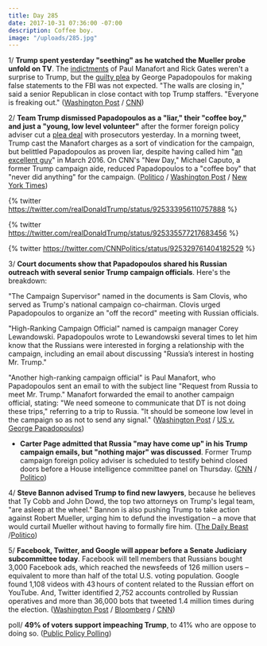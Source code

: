 ```yaml
---
title: Day 285
date: 2017-10-31 07:36:00 -07:00
description: Coffee boy.
image: "/uploads/285.jpg"
---
```


1/ **Trump spent yesterday "seething" as he watched the Mueller probe unfold on TV**. The [indictments](https://whatthefuckjusthappenedtoday.com/2017/10/30/day-284/#1-in-a-12-count-indictment-robert-mu) of Paul Manafort and Rick Gates weren't a surprise to Trump, but the [guilty plea](https://whatthefuckjusthappenedtoday.com/2017/10/30/day-284/#2-trumps-former-foreign-policy-advis) by George Papadopoulos for making false statements to the FBI was not expected. "The walls are closing in," said a senior Republican in close contact with top Trump staffers. "Everyone is freaking out." ([Washington Post](https://www.washingtonpost.com/politics/upstairs-at-home-with-the-tv-on-trump-fumes-over-russia-indictments/2017/10/30/fd0d0b16-bd87-11e7-8444-a0d4f04b89eb_story.html) / [CNN](https://www.cnn.com/2017/10/30/politics/donald-trump-mueller-reaction/index.html))

2/ **Team Trump dismissed Papadopoulos as a "liar," their "coffee boy," and just a "young, low level volunteer"** after the former foreign policy adviser cut a [plea deal](https://whatthefuckjusthappenedtoday.com/2017/10/30/day-284/#2-trumps-former-foreign-policy-advis) with prosecutors yesterday. In a morning tweet, Trump cast the Manafort charges as a sort of vindication for the campaign, but belittled Papadopoulos as proven liar, despite having called him "[an excellent guy](https://www.washingtonpost.com/blogs/post-partisan/wp/2016/03/21/a-transcript-of-donald-trumps-meeting-with-the-washington-post-editorial-board/?utm_term=.9dd93142fe79&tid=a_inl)" in March 2016. On CNN's "New Day," Michael Caputo, a former Trump campaign aide, reduced Papadopoulos to a "coffee boy" that "never did anything" for the campaign. ([Politico](https://www.politico.com/story/2017/10/31/trump-robert-mueller-indictments-response-244361) / [Washington Post](https://www.washingtonpost.com/news/post-politics/wp/2017/10/31/trump-diminishes-papadopoulos-former-foreign-policy-adviser-as-a-young-low-level-volunteer/) / [New York Times](https://www.nytimes.com/2017/10/31/us/politics/trump-manafort-papadopoulos-mueller.html))

{% twitter https://twitter.com/realDonaldTrump/status/925333956110757888 %}

{% twitter https://twitter.com/realDonaldTrump/status/925335577217683456 %}

{% twitter https://twitter.com/CNNPolitics/status/925329761404182529 %}

3/ **Court documents show that Papadopoulos shared his Russian outreach with several senior Trump campaign officials**. Here's the breakdown:

"The Campaign Supervisor" named in the documents is Sam Clovis, who served as Trump's national campaign co-chairman. Clovis urged Papadopoulos to organize an "off the record" meeting with Russian officials.

"High-Ranking Campaign Official" named is campaign manager Corey Lewandowski. Papadopoulos wrote to Lewandowski several times to let him know that the Russians were interested in forging a relationship with the campaign, including an email about discussing "Russia’s interest in hosting Mr. Trump."

"Another high-ranking campaign official" is Paul Manafort, who Papadopoulos sent an email to with the subject line "Request from Russia to meet Mr. Trump." Manafort forwarded the email to another campaign official, stating: "We need someone to communicate that DT is not doing these trips," referring to a trip to Russia. "It should be someone low level in the campaign so as not to send any signal." ([Washington Post](https://www.washingtonpost.com/politics/whos-who-in-the-george-papadopoulos-court-documents/2017/10/30/e131158c-bdb3-11e7-97d9-bdab5a0ab381_story.html) / [US v. George Papadopoulos](https://static01.nyt.com/packages/pdf/politics/2017/statement_of_the_offense.filed_.pdf))

* **Carter Page admitted that Russia "may have come up" in his Trump campaign emails, but "nothing major" was discussed**. Former Trump campaign foreign policy adviser is scheduled to testify behind closed doors before a House intelligence committee panel on Thursday. ([CNN](https://www.cnn.com/2017/10/30/politics/carter-page-george-papadopoulos/index.html) / [Politico](https://www.politico.com/story/2017/10/30/page-papadopoulos-russia-probe-244349))

4/ **Steve Bannon advised Trump to find new lawyers**, because he believes that Ty Cobb and John Dowd, the top two attorneys on Trump's legal team, "are asleep at the wheel." Bannon is also pushing Trump to take action against Robert Mueller, urging him to defund the investigation – a move that would curtail Mueller without having to formally fire him. ([The Daily Beast](https://www.thedailybeast.com/steve-bannon-thinks-trumps-legal-team-is-asleep-at-the-wheeland-hes-looking-for-ways-to-kneecap-mueller) /[Politico](https://www.politico.com/story/2017/10/30/trump-manafort-campaign-indictment-republicans-244342))

5/ **Facebook, Twitter, and Google will appear before a Senate Judiciary subcommittee today**. Facebook will tell members that Russians bought 3,000 Facebook ads, which reached the newsfeeds of 126 million users – equivalent to more than half of the total U.S. voting population. Google found 1,108 videos with 43 hours of content related to the Russian effort on YouTube. And, Twitter identified 2,752 accounts controlled by Russian operatives and more than 36,000 bots that tweeted 1.4 million times during the election. ([Washington Post](https://www.washingtonpost.com/business/technology/2017/10/30/4509587e-bd84-11e7-97d9-bdab5a0ab381_story.html) / [Bloomberg](https://www.bloomberg.com/news/articles/2017-10-31/facebook-twitter-google-to-tell-congress-how-russia-meddled) / [CNN](http://money.cnn.com/2017/10/30/media/russia-facebook-126-million-users/index.html))

poll/ **49% of voters support impeaching Trump**, to 41% who are oppose to doing so. ([Public Policy Polling](http://www.publicpolicypolling.com/polls/support-impeachment-record-high/))
